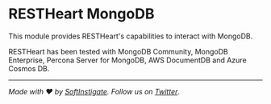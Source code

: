 # RESTHeart MongoDB

This module provides RESTHeart's capabilities to interact with MongoDB. 

RESTHeart has been tested with MongoDB Community, MongoDB Enterprise, Percona Server for MongoDB, AWS DocumentDB and Azure Cosmos DB.

<hr />

_Made with :heart: by [SoftInstigate](http://www.softinstigate.com/). Follow us on [Twitter](https://twitter.com/softinstigate)_.
